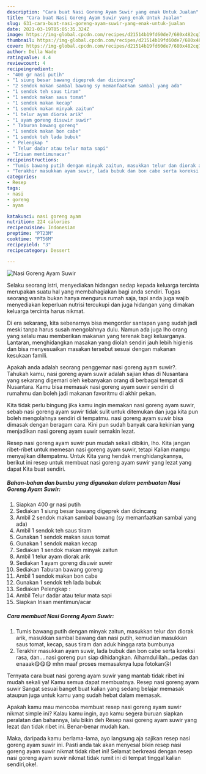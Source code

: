 ```yaml
---
description: "Cara buat Nasi Goreng Ayam Suwir yang enak Untuk Jualan"
title: "Cara buat Nasi Goreng Ayam Suwir yang enak Untuk Jualan"
slug: 631-cara-buat-nasi-goreng-ayam-suwir-yang-enak-untuk-jualan
date: 2021-03-19T05:05:35.324Z
image: https://img-global.cpcdn.com/recipes/d21514b19fd60de7/680x482cq70/nasi-goreng-ayam-suwir-foto-resep-utama.jpg
thumbnail: https://img-global.cpcdn.com/recipes/d21514b19fd60de7/680x482cq70/nasi-goreng-ayam-suwir-foto-resep-utama.jpg
cover: https://img-global.cpcdn.com/recipes/d21514b19fd60de7/680x482cq70/nasi-goreng-ayam-suwir-foto-resep-utama.jpg
author: Della Wade
ratingvalue: 4.4
reviewcount: 4
recipeingredient:
- "400 gr nasi putih"
- "1 siung besar bawang digeprek dan dicincang"
- "2 sendok makan sambal bawang sy memanfaatkan sambal yang ada"
- "1 sendok teh saus tiram"
- "1 sendok makan saus tomat"
- "1 sendok makan kecap"
- "1 sendok makan minyak zaitun"
- "1 telur ayam diorak arik"
- "1 ayam goreng disuwir suwir"
- " Taburan bawang goreng"
- "1 sendok makan bon cabe"
- "1 sendok teh lada bubuk"
- " Pelengkap "
- " Telur dadar atau telur mata sapi"
- "Irisan mentimunacar"
recipeinstructions:
- "Tumis bawang putih dengan minyak zaitun, masukkan telur dan diorak arik, masukkan sambal bawang dan nasi putih, kemudian masukkan saus tomat, kecap, saus tiram dan aduk hingga rata bumbunya"
- "Terakhir masukkan ayam suwir, lada bubuk dan bon cabe serta koreksi rasa, dan....nasi goreng pun siap dihidangkan. Alhamdulillah...pedas dan enaaak😋😋😋 mhn maaf proses memasaknya lupa fotokan😘l"
categories:
- Resep
tags:
- nasi
- goreng
- ayam

katakunci: nasi goreng ayam 
nutrition: 224 calories
recipecuisine: Indonesian
preptime: "PT23M"
cooktime: "PT56M"
recipeyield: "3"
recipecategory: Dessert

---
```



![Nasi Goreng Ayam Suwir](https://img-global.cpcdn.com/recipes/d21514b19fd60de7/680x482cq70/nasi-goreng-ayam-suwir-foto-resep-utama.jpg)

Selaku seorang istri, menyediakan hidangan sedap kepada keluarga tercinta merupakan suatu hal yang membahagiakan bagi anda sendiri. Tugas seorang  wanita bukan hanya mengurus rumah saja, tapi anda juga wajib menyediakan keperluan nutrisi tercukupi dan juga hidangan yang dimakan keluarga tercinta harus nikmat.

Di era  sekarang, kita sebenarnya bisa mengorder santapan yang sudah jadi meski tanpa harus susah mengolahnya dulu. Namun ada juga lho orang yang selalu mau memberikan makanan yang terenak bagi keluarganya. Lantaran, menghidangkan masakan yang diolah sendiri jauh lebih higienis dan bisa menyesuaikan masakan tersebut sesuai dengan makanan kesukaan famili. 



Apakah anda adalah seorang penggemar nasi goreng ayam suwir?. Tahukah kamu, nasi goreng ayam suwir adalah sajian khas di Nusantara yang sekarang digemari oleh kebanyakan orang di berbagai tempat di Nusantara. Kamu bisa memasak nasi goreng ayam suwir sendiri di rumahmu dan boleh jadi makanan favoritmu di akhir pekan.

Kita tidak perlu bingung jika kamu ingin memakan nasi goreng ayam suwir, sebab nasi goreng ayam suwir tidak sulit untuk ditemukan dan juga kita pun boleh mengolahnya sendiri di tempatmu. nasi goreng ayam suwir bisa dimasak dengan beragam cara. Kini pun sudah banyak cara kekinian yang menjadikan nasi goreng ayam suwir semakin lezat.

Resep nasi goreng ayam suwir pun mudah sekali dibikin, lho. Kita jangan ribet-ribet untuk memesan nasi goreng ayam suwir, tetapi Kalian mampu menyajikan ditempatmu. Untuk Kita yang hendak menghidangkannya, berikut ini resep untuk membuat nasi goreng ayam suwir yang lezat yang dapat Kita buat sendiri.

<!--inarticleads1-->

##### Bahan-bahan dan bumbu yang digunakan dalam pembuatan Nasi Goreng Ayam Suwir:

1. Siapkan 400 gr nasi putih
1. Sediakan 1 siung besar bawang digeprek dan dicincang
1. Ambil 2 sendok makan sambal bawang (sy memanfaatkan sambal yang ada)
1. Ambil 1 sendok teh saus tiram
1. Gunakan 1 sendok makan saus tomat
1. Gunakan 1 sendok makan kecap
1. Sediakan 1 sendok makan minyak zaitun
1. Ambil 1 telur ayam diorak arik
1. Sediakan 1 ayam goreng disuwir suwir
1. Sediakan  Taburan bawang goreng
1. Ambil 1 sendok makan bon cabe
1. Gunakan 1 sendok teh lada bubuk
1. Sediakan  Pelengkap :
1. Ambil  Telur dadar atau telur mata sapi
1. Siapkan Irisan mentimun/acar




<!--inarticleads2-->

##### Cara membuat Nasi Goreng Ayam Suwir:

1. Tumis bawang putih dengan minyak zaitun, masukkan telur dan diorak arik, masukkan sambal bawang dan nasi putih, kemudian masukkan saus tomat, kecap, saus tiram dan aduk hingga rata bumbunya
1. Terakhir masukkan ayam suwir, lada bubuk dan bon cabe serta koreksi rasa, dan....nasi goreng pun siap dihidangkan. Alhamdulillah...pedas dan enaaak😋😋😋 mhn maaf proses memasaknya lupa fotokan😘l




Ternyata cara buat nasi goreng ayam suwir yang mantab tidak ribet ini mudah sekali ya! Kamu semua dapat membuatnya. Resep nasi goreng ayam suwir Sangat sesuai banget buat kalian yang sedang belajar memasak ataupun juga untuk kamu yang sudah hebat dalam memasak.

Apakah kamu mau mencoba membuat resep nasi goreng ayam suwir nikmat simple ini? Kalau kamu ingin, ayo kamu segera buruan siapkan peralatan dan bahannya, lalu bikin deh Resep nasi goreng ayam suwir yang lezat dan tidak ribet ini. Benar-benar mudah kan. 

Maka, daripada kamu berlama-lama, ayo langsung aja sajikan resep nasi goreng ayam suwir ini. Pasti anda tak akan menyesal bikin resep nasi goreng ayam suwir nikmat tidak ribet ini! Selamat berkreasi dengan resep nasi goreng ayam suwir nikmat tidak rumit ini di tempat tinggal kalian sendiri,oke!.

